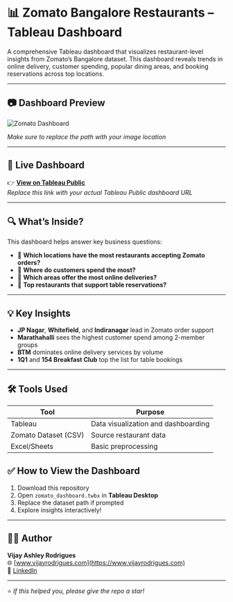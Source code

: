 # 📊 Zomato Bangalore Restaurants – Tableau Dashboard

A comprehensive Tableau dashboard that visualizes restaurant-level insights from Zomato’s Bangalore dataset. This dashboard reveals trends in online delivery, customer spending, popular dining areas, and booking reservations across top locations.

---

## 📷 Dashboard Preview

![Zomato Dashboard](https://github.com/user-attachments/assets/49541183-0d6a-4b07-9c32-20bbc20bf30e)

*Make sure to replace the path with your image location*

---

## 🔗 Live Dashboard

👉 **[View on Tableau Public]([https://public.tableau.com/app/profile/your-username/viz/zomato-bangalore-dashboard](https://public.tableau.com/app/profile/vijay.rodrigues/viz/ZomatoBangaloreRestaurants_16192837257910/Dashboard1?publish=yes))**  
*Replace this link with your actual Tableau Public dashboard URL*

---

## 🔍 What’s Inside?

This dashboard helps answer key business questions:

- 📍 **Which locations have the most restaurants accepting Zomato orders?**  
- 💸 **Where do customers spend the most?**  
- 🚚 **Which areas offer the most online deliveries?**  
- 📅 **Top restaurants that support table reservations?**

---

## 💡 Key Insights

- **JP Nagar**, **Whitefield**, and **Indiranagar** lead in Zomato order support  
- **Marathahalli** sees the highest customer spend among 2-member groups  
- **BTM** dominates online delivery services by volume  
- **1Q1** and **154 Breakfast Club** top the list for table bookings  

---

## 🛠️ Tools Used

| Tool     | Purpose                       |
|----------|-------------------------------|
| Tableau  | Data visualization and dashboarding  
| Zomato Dataset (CSV) | Source restaurant data  
| Excel/Sheets | Basic preprocessing  



## ✅ How to View the Dashboard

1. Download this repository  
2. Open `zomato_dashboard.twbx` in **Tableau Desktop**  
3. Replace the dataset path if prompted  
4. Explore insights interactively!

---

## 👨‍💻 Author

**Vijay Ashley Rodrigues**  
🌐 [www.vijayrodrigues.com](https://www.vijayrodrigues.com)  
🔗 [LinkedIn](https://www.linkedin.com/in/vijay-rodrigues)

---

⭐ *If this helped you, please give the repo a star!*
